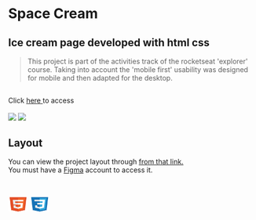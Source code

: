 # Space Cream
## Ice cream page developed with html css
> This project is part of the activities track of the rocketseat 'explorer' course. Taking into account the 'mobile first' usability was designed for mobile and then adapted for the desktop.

##
Click <a href="https://fernandabitten.github.io/git-fav/">here </a>  to access <br/><br/>
<img src="https://user-images.githubusercontent.com/77073426/184512054-e2477837-78eb-49fb-816a-959844558297.png" height="350px">
<img src="https://user-images.githubusercontent.com/77073426/184511584-f25e2c26-d0d4-4ba9-9997-327b31e1d5a7.png" width="500px">

## Layout
You can view the project layout through <a href="https://www.figma.com/file/KX0dJexK8CyeHCJadMnfRF/Stage-03---Grid-com-anima%C3%A7%C3%B5es-(Copy)?node-id=8905%3A2">from that link.</a><br/>
You must have a <a href="https://www.figma.com/">Figma</a> account to access it.

##
<div style="display: inline_block"><br> 
  <img align="center" alt="Fer-HTML" height="30" width="40" src="https://raw.githubusercontent.com/devicons/devicon/master/icons/html5/html5-original.svg">
  <img align="center" alt="Fer-CSS" height="30" width="40" src="https://raw.githubusercontent.com/devicons/devicon/master/icons/css3/css3-original.svg">
</div>
